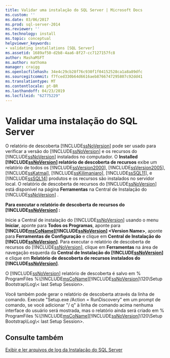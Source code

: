 ```yaml
---
title: Validar uma instalação do SQL Server | Microsoft Docs
ms.custom: ''
ms.date: 03/06/2017
ms.prod: sql-server-2014
ms.reviewer: ''
ms.technology: install
ms.topic: conceptual
helpviewer_keywords:
- validating installations [SQL Server]
ms.assetid: 1689af50-d2b8-4aa6-8f27-cc7127157fc8
author: MashaMSFT
ms.author: mathoma
manager: craigg
ms.openlocfilehash: 34e4c29cb28f76c930f1f04152528ca1a8a89dfc
ms.sourcegitcommit: f7fced330b64d6616aeb8766747295807c92dd41
ms.translationtype: MT
ms.contentlocale: pt-BR
ms.lasthandoff: 04/23/2019
ms.locfileid: "62775229"
---
```

# <a name="validate-a-sql-server-installation"></a>Validar uma instalação do SQL Server
  O relatório de descoberta [!INCLUDE[ssNoVersion](../../includes/ssnoversion-md.md)] pode ser usado para verificar a versão do [!INCLUDE[ssNoVersion](../../includes/ssnoversion-md.md)] e os recursos do [!INCLUDE[ssNoVersion](../../includes/ssnoversion-md.md)] instalados no computador. O **Installed [!INCLUDE[ssNoVersion](../../includes/ssnoversion-md.md)] relatório de descoberta de recursos** exibe um relatório de todos os [!INCLUDE[ssVersion2000](../../includes/ssversion2000-md.md)], [!INCLUDE[ssVersion2005](../../includes/ssversion2005-md.md)], [!INCLUDE[ssKatmai](../../includes/sskatmai-md.md)], [!INCLUDE[ssKilimanjaro](../../includes/sskilimanjaro-md.md)], [!INCLUDE[ssSQL11](../../includes/sssql11-md.md)], e [!INCLUDE[ssSQL14](../../includes/sssql14-md.md)] produtos e os recursos são instalados no servidor local. O relatório de descoberta de recursos do [!INCLUDE[ssNoVersion](../../includes/ssnoversion-md.md)] está disponível na página **Ferramentas** na Central de Instalação do [!INCLUDE[ssNoVersion](../../includes/ssnoversion-md.md)] .  
  
 **Para executar o relatório de descoberta de recursos do [!INCLUDE[ssNoVersion](../../includes/ssnoversion-md.md)] :**  
  
 Inicie a Central de instalação do [!INCLUDE[ssNoVersion](../../includes/ssnoversion-md.md)] usando o menu **Iniciar**, aponte para **Todos os Programas**, aponte para **[!INCLUDE[msCoName](../../includes/msconame-md.md)][!INCLUDE[ssNoVersion](../../includes/ssnoversion-md.md)] \<Version Name>**, aponte para **Ferramentas de Configuração** e clique em **Central de Instalação do [!INCLUDE[ssNoVersion](../../includes/ssnoversion-md.md)]**. Para executar o relatório de descoberta de recursos do [!INCLUDE[ssNoVersion](../../includes/ssnoversion-md.md)], clique em **Ferramentas** na área de navegação esquerda da **Central de Instalação do [!INCLUDE[ssNoVersion](../../includes/ssnoversion-md.md)]** e clique em **Relatório de descoberta de recursos instalados do [!INCLUDE[ssNoVersion](../../includes/ssnoversion-md.md)]**.  
  
 O [!INCLUDE[ssNoVersion](../../includes/ssnoversion-md.md)] relatório de descoberta é salvo em % ProgramFiles %\\[!INCLUDE[msCoName](../../includes/msconame-md.md)][!INCLUDE[ssNoVersion](../../includes/ssnoversion-md.md)]\120\Setup Bootstrap\Log\\< last Setup Session\>.  
  
 Você também pode gerar o relatório de descoberta através da linha de comando. Execute "Setup.exe /Action = RunDiscovery" em um prompt de comando, se você adicionar "/ q" à linha de comando acima nenhuma interface do usuário será mostrada, mas o relatório ainda será criado em % ProgramFiles %\\[!INCLUDE[msCoName](../../includes/msconame-md.md)][!INCLUDE[ssNoVersion](../../includes/ssnoversion-md.md)]\120\Setup Bootstrap\Log\\< last Setup Session\>.  
  
## <a name="see-also"></a>Consulte também  
 [Exibir e ler arquivos de log da Instalação do SQL Server](view-and-read-sql-server-setup-log-files.md)  
  
  
